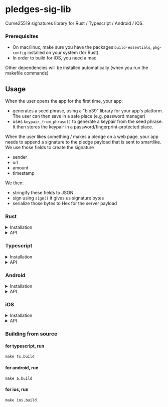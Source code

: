 # pledges-sig-lib

Curve25519 signatures library for Rust / Typescript / Android / iOS.

### Prerequisites

- On mac/linux, make sure you have the packages `build-essentials`, `pkg-config` installed on your system (for Rust).
- In order to build for iOS, you need a mac.

Other dependencies will be installed automatically (when you run the makefile commands)

## Usage

When the user opens the app for the first time, your app:

- generates a seed phrase, using a "bip39" library for your app's platform.
  The user can then save in a safe place (e.g. password manager)
- uses `keypair_from_phrase()` to generate a keypair from the seed phrase.
  It then stores the keypair in a password/fingerprint-protected place.

When the user likes something / makes a pledge on a web page, your app needs to append a signature to the pledge payload that is sent to smartlike. We use those fields to create the signature

- sender
- url
- amount
- timestamp

We then:

- stringify these fields to JSON
- sign using `sign()` it gives us signature bytes
- serialize those bytes to Hex for the server payload

### Rust

<details>
  <summary>Installation</summary>
  <p>
  In your project's `Cargo.toml`, add the following line under `[dependencies]`:

```toml
ed25519xp = { git="ssh://git@github.com:pacio-core/pledges-sig-lib.git" }
```

  </p>
</details>

<details>
  <summary>API</summary>
  <p> 
    See docs.rs
  </p>
</details>

### Typescript

<details>
  <summary>Installation</summary>
  <ol>
    <li>Copy `android/ed25519lib/` just under the root of your android app project</li>
    <li>
      Add this to your App's main build.gradle file:
      <blockquote>
      dependencies {
          implementation project(':ed25519lib')
      } 
      </blockquote>
    </li>
  </ol>
</details>

<details>
  <summary>API</summary>
  <ul> 
    <li>generateKeyPair(seed) -> KeyPair</li>
    <li>sign(privateKey, message, [random]) -> Signature</li>
    <li>verify(publicKey, message, signature) -> true | false</li>
    <li>serializeKeyPair(keyPair) -> String</li>
    <li>deserializeKeyPair(String) -> KeyPair</li>
  </ul>
</details>

### Android

<details>
  <summary>Installation</summary>
  <ol>
    <li>Copy `android/ed25519lib/` just under the root of your android app project</li>
    <li>
      Add this to your App's main build.gradle file:
      <pre><code>
      dependencies {
          implementation project(':ed25519lib')
      } 
      </code></pre>
    </li>
    <br/>
    <details>
      <summary>Example basic usage</summary>
      In an Activity, import both the functions you need and loadLibEd25519(), and do:
      <pre><code>
        import com.pacio.ed25519lib.keypair_from_phrase
        import com.pacio.ed25519lib.loadLibEd25519
        class MainActivity : AppCompatActivity() {
            override fun onCreate(savedInstanceState: Bundle?) {
                super.onCreate(savedInstanceState)
                setContentView(R.layout.activity_main)
                setSupportActionBar(toolbar)
                loadLibEd25519()
                findViewById<TextView>(R.id.txt).let {
                    it?.text = keypair_from_phrase("Hello Luka")
                }
            }
            override fun onCreateOptionsMenu(menu: Menu): Boolean {
                // Inflate the menu; this adds items to the action bar if it is present.
                menuInflater.inflate(R.menu.menu_main, menu)
                return true
            }
            override fun onOptionsItemSelected(item: MenuItem): Boolean {
                // Handle action bar item clicks here. The action bar will
                // automatically handle clicks on the Home/Up button, so long
                // as you specify a parent activity in AndroidManifest.xml.
                return when (item.itemId) {
                    R.id.action_settings -> true
                    else -> super.onOptionsItemSelected(item)
                }
            }
        }
      </code></pre>
    </details>

  </ol>
</details>

<details>
  <summary>API</summary>
  <ul>
    <li>keypair_from_phrase(phrase_utf8: JString) -> (keyPair: JByteArray)</li>
    <li>pubKey_from_pair_bytes(keypair: JByteArray) -> (pubKey: JByteArray)</li>
    <li>sign(message: JByteArray, keypair: JByteArray) -> (signature: JByteArray)</li>
    <li>verify(message: JByteArray, pubKey: JByteArray, sig: JByteArray) -> (isValid: boolean)</li>
    <li>seed_from_phrase(phrase_utf8: JString) -> (seed_bytes: JByteArray)</li>
  </ul>
</details>

### iOS

<details>
  <summary>Installation</summary>
  <ul>
    <li>copy `ios/libs/` and `ios/include/` into the top of you folder</li>
    <li>
    In Xcode, in your project settings -> General -> Frameworks, libraries, and embedded content, <br/>
        add the file `ios/libs/libed25519xp.a` (if it doesn't appear, add it a second time)
    </li>
    <li>
        In Xcode, in your project settings -> Build Settings, <br/>
        <ul>
            <li>set `Header Search Paths` to `../include`</li>
            <li>set `Library Search Paths` to `../libs`</li>
            <li>set `Objective-C Bridging Header` to `../include`</li>
        </ul>
    </li>

  </ul>
</details>

<details>
  <summary>API</summary>
  <ul>
    <li>keypair_from_phrase(phrase_utf8: RustByteSlice) -> (keyPair: RustByteSlice)</li>
    <li>pubKey_from_pair_bytes(keypair: RustByteSlice) -> (pubKey: RustByteSlice)</li>
    <li>sign(message: RustByteSlice, keypair: RustByteSlice) -> (signature: RustByteSlice)</li>
    <li>verify(message: RustByteSlice, pubKey: RustByteSlice, sig: RustByteSlice) -> (isValid: bool)</li>
  </ul>
</details>

### Building from source

#### for typescript, run

```shell
make ts.build
```

#### for android, run

```shell
make a.build
```

#### for ios, run

```shell
make ios.build
```
